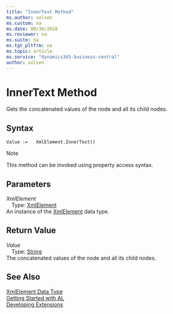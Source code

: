 ```yaml
---
title: "InnerText Method"
ms.author: solsen
ms.custom: na
ms.date: 09/30/2018
ms.reviewer: na
ms.suite: na
ms.tgt_pltfrm: na
ms.topic: article
ms.service: "dynamics365-business-central"
author: solsen
---
```

[//]: # (START>DO_NOT_EDIT)
[//]: # (IMPORTANT:Do not edit any of the content between here and the END>DO_NOT_EDIT.)
[//]: # (Any modifications should be made in the .resx files in the ModernDev repo.)
# InnerText Method
Gets the concatenated values of the node and all its child nodes.

## Syntax
```
Value :=   XmlElement.InnerText()
```
> [!NOTE]  
> This method can be invoked using property access syntax.  

## Parameters
*XmlElement*  
&emsp;Type: [XmlElement](xmlelement-data-type.md)  
An instance of the [XmlElement](xmlelement-data-type.md) data type.  

## Return Value
*Value*  
&emsp;Type: [String](string-data-type.md)  
The concatenated values of the node and all its child nodes.  


[//]: # (IMPORTANT: END>DO_NOT_EDIT)
## See Also
[XmlElement Data Type](xmlelement-data-type.md)  
[Getting Started with AL](../devenv-get-started.md)  
[Developing Extensions](../devenv-dev-overview.md)